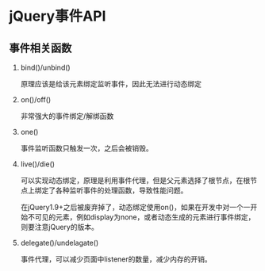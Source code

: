 # jQuery事件API

## 事件相关函数

1. bind()/unbind()

    原理应该是给该元素绑定监听事件，因此无法进行动态绑定

2. on()/off()

    非常强大的事件绑定/解绑函数

3. one()

    事件监听函数只触发一次，之后会被销毁。

4. live()/die()

    可以实现动态绑定，原理是利用事件代理，但是父元素选择了根节点，在根节点上绑定了各种监听事件的处理函数，导致性能问题。
    
    在jQuery1.9+之后被废弃掉了，动态绑定使用on()，如果在开发中对一个一开始不可见的元素，例如display为none，或者动态生成的元素进行事件绑定，则要注意jQuery的版本。

5. delegate()/undelagate()

    事件代理，可以减少页面中listener的数量，减少内存的开销。